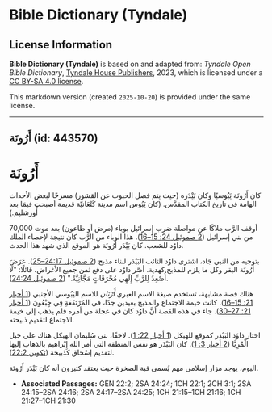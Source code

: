 # Bible Dictionary (Tyndale)

## License Information

**Bible Dictionary (Tyndale)** is based on and adapted from: _Tyndale Open Bible Dictionary_, [Tyndale House Publishers](https://tyndaleopenresources.com/), 2023, which is licensed under a [CC BY-SA 4.0 license](https://creativecommons.org/licenses/by-sa/4.0/legalcode.en).

This markdown version (created `2025-10-20`) is provided under the same license.



--------------------------------

## أَرُونَة (id: 443570)

أَرُونَة
========

كان أَرُونَة يَبُوسيًا وكان بَيْدَره (حيث يتم فصل الحبوب عن القشور) مسرحًا لبعض الأحداث الهامة في تاريخ الكتاب المقدَّس. (كان يَبُوس اسم مدينة كَنْعَانيّة قديمة أصبحت فيمَا بعد أُورشليم.)

أوقف الرَّب ملاكًا عن مواصلة ضرب إسرائيل بوباء (مرض أو طاعون) بعد موت 70,000 من بني إسرائيل ([2 صموئيل 24: 15–16](https://ref.ly/2Sam24:15-2Sam24:16)). هذا الوباء من الرَّب كان نتيجة لإحصاء الملك داوُد للشعب. كان بَيْدَر أَرُونَة هو الموقع الذي شهد هذا الحدث.

بتوجيه من النبي جَاد، اشترى داوُد التائب البَيْدَر لبناء مذبح ([2 صموئيل 24:17–25](https://ref.ly/2Sam24:17-2Sam24:25)). عَرَضَ أَرُونَة البقر وكل ما يلزم للمذبح كهدية. أصَّر داوُد على دفع ثمن جميع الأغراض، قائلًا: "لَا أُصْعِدُ لِلرَّبِّ إِلَهِي مُحْرَقَاتٍ مَجَّانِيَّةً." ([2 صموئيل 24:24](https://ref.ly/2Sam24:24)).

هناك قصة مشابهة، تستخدم صيغة الاسم العبري *أُرْنَان* للاسم اليَبُوسي الأجنبي ([1 أخبار 21: 15–16](https://ref.ly/1Chr21:15-1Chr21:16)). كانت خيمة الاجتماع والمذبح بعيدين جدًا، في المُرْتَفَعَةِ فِي جِبْعُونَ ([1 أخبار 21: 27–30](https://ref.ly/1Chr21:27-1Chr21:30)). جاء في هذه القصة أنَّ داوُد كان في عجلة من أمره فلم يذهب إلى خيمة الاجتماع لتقديم ذبيحته.

اختار داوُد البَيْدر كموقع للهيكل ([1 أخبار 22: 1](https://ref.ly/1Chr22:1)). لاحقًا، بنى سُليمان الهيكل هناك على جبل الْمُرِيَّا ([2 أخبار 3: 1](https://ref.ly/2Chr3:1)). كان البَيْدَر هو نفس المنطقة التي أمر الله إِبْراهيم بالذهاب إليها لتقديم إسْحاق كذبيحة ([تكوين 22:2](https://ref.ly/Gen22:2)).

اليوم، يوجد مزار إسلامي مهم يُسمى قبة الصخرة حيث يعتقد كثيرون أنه كان بَيْدَر أَرُونَة.

* **Associated Passages:** GEN 22:2; 2SA 24:24; 1CH 22:1; 2CH 3:1; 2SA 24:15–2SA 24:16; 2SA 24:17–2SA 24:25; 1CH 21:15–1CH 21:16; 1CH 21:27–1CH 21:30

